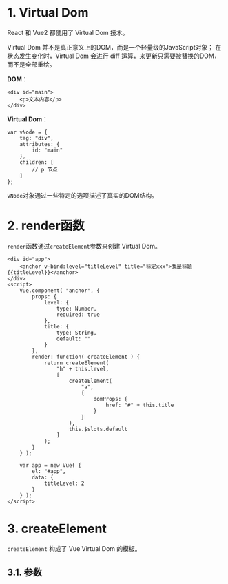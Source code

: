 
# 1. Virtual Dom

React 和 Vue2 都使用了 Virtual Dom 技术。

Virtual Dom 并不是真正意义上的DOM，而是一个轻量级的JavaScript对象；
在状态发生变化时，Virtual Dom 会进行 diff 运算，来更新只需要被替换的DOM，而不是全部重绘。

**DOM**：

    <div id="main">
        <p>文本内容</p>
    </div>

**Virtual Dom**：

    var vNode = {
        tag: "div",
        attributes: {
            id: "main"
        },
        children: [
            // p 节点
        ]
    };

`vNode`对象通过一些特定的选项描述了真实的DOM结构。

# 2. render函数

`render`函数通过`createElement`参数来创建 Virtual Dom。

    <div id="app">
        <anchor v-bind:level="titleLevel" title="标定xxx">我是标题{{titleLevel}}</anchor>
    </div>
    <script>
        Vue.component( "anchor", {
            props: {
                level: {
                    type: Number,
                    required: true
                },
                title: {
                    type: String,
                    default: ""
                }
            },
            render: function( createElement ) {
                return createElement(
                    "h" + this.level,
                    [
                        createElement(
                            "a",
                            {
                                domProps: {
                                    href: "#" + this.title
                                }
                            }
                        ),
                        this.$slots.default
                    ]
                );
            }
        } );

        var app = new Vue( {
            el: "#app",
            data: {
                titleLevel: 2
            }
        } );
    </script>

# 3. createElement

`createElement` 构成了 Vue Virtual Dom 的模板。

## 3.1. 参数



